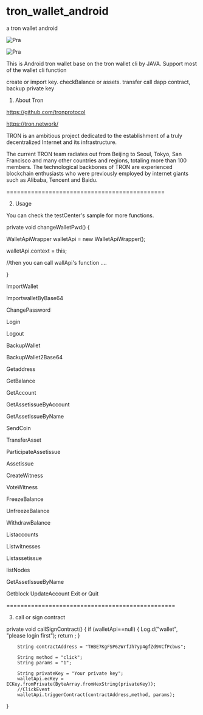 # tron_wallet_android
a tron wallet android 






![Pra](https://github.com/Prochain/tron_wallet_android/raw/master/pic/pra.png)

![Pra](https://github.com/Prochain/tron_wallet_android/raw/master/pic/tron.png)


This is Android tron wallet base on the tron wallet cli by JAVA.
Support most of the wallet cli function

create or import key.
checkBalance or assets. 
transfer 
call dapp contract, 
backup private key




1. About Tron

https://github.com/tronprotocol

https://tron.network/


TRON is an ambitious project dedicated to the establishment of a truly decentralized Internet and its infrastructure.

The current TRON team radiates out from Beijing to Seoul, Tokyo, San Francisco and many other countries and regions, totaling more than 100 members. The technological backbones of TRON are experienced blockchain enthusiasts who were previously employed by internet giants such as Alibaba, Tencent and Baidu.



=============================================

2. Usage


You can check the testCenter's sample for more functions.



 private void changeWalletPwd()
{

WalletApiWrapper walletApi = new WalletApiWrapper();

walletApi.context = this;

   //then you can call wallApi's function ....

}


ImportWallet

ImportwalletByBase64

ChangePassword

Login

Logout

BackupWallet

BackupWallet2Base64

Getaddress

GetBalance

GetAccount

GetAssetissueByAccount

GetAssetIssueByName

SendCoin

TransferAsset

ParticipateAssetissue

Assetissue

CreateWitness

VoteWitness

FreezeBalance 

UnfreezeBalance

WithdrawBalance

Listaccounts

Listwitnesses

Listassetissue

listNodes

GetAssetIssueByName


Getblock UpdateAccount  Exit or Quit



================================================

3. call or sign contract




 private void callSignContract()
 {
        if (walletApi==null)
        {
            Log.d("wallet", "please login first");
            return ;
        }

        String contractAddress = "THBE7KgFSP6zWrfJh7yp4gfZd9VCfPcbws";

        String method = "click";
        String params = "1";

        String privateKey = "Your private key";
        walletApi.ecKey = ECKey.fromPrivate(ByteArray.fromHexString(privateKey));
        //ClickEvent
        walletApi.triggerContract(contractAddress,method, params);


    
 }
    
    





